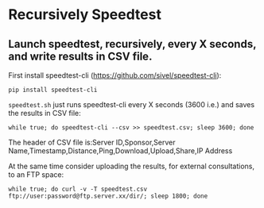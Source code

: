 # Recursively Speedtest
## Launch speedtest, recursively, every X seconds, and write results in CSV file.

First install speedtest-cli (https://github.com/sivel/speedtest-cli):

`pip install speedtest-cli`

`speedtest.sh` just runs speedtest-cli every X seconds (3600 i.e.) and saves the results in CSV file:

`while true; do speedtest-cli --csv >> speedtest.csv; sleep 3600; done`

The header of CSV file is:Server ID,Sponsor,Server Name,Timestamp,Distance,Ping,Download,Upload,Share,IP Address


At the same time consider uploading the results, for external consultations, to an FTP space:

`while true; do curl -v -T speedtest.csv ftp://user:password@ftp.server.xx/dir/; sleep 1800; done`
